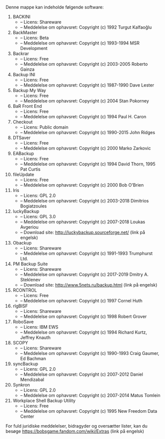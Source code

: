 ﻿Denne mappe kan indeholde følgende software:

1. BACKINI
   - – Licens: Shareware
   - – Meddelelse om ophavsret: Copyright (c) 1992 Turgut Kalfaoğlu
2. BackMaster
   - – Licens: Beta
   - – Meddelelse om ophavsret: Copyright (c) 1993-1994 MSR Development
3. Backrar
   - – Licens: Free
   - – Meddelelse om ophavsret: Copyright (c) 2003-2005 Roberto Gainza
4. Backup INI
   - – Licens: Free
   - – Meddelelse om ophavsret: Copyright (c) 1987-1990 Dave Lester
5. Backup My Way
   - – Licens: Free
   - – Meddelelse om ophavsret: Copyright (c) 2004 Stan Pokorney
6. BaR Front End
   - – Licens: Free
   - – Meddelelse om ophavsret: Copyright (c) 1994 Paul H. Caron
7. Checkout
   - – Licens: Public domain
   - – Meddelelse om ophavsret: Copyright (c) 1990-2015 John Ridges
8. DTSaver
   - – Licens: Free
   - – Meddelelse om ophavsret: Copyright (c) 2000 Marko Zarkovic
9. EABackup
   - – Licens: Free
   - – Meddelelse om ophavsret: Copyright (c) 1994 David Thorn, 1995 Pat Curtis
10. fileUpdate
    - – Licens: Free
    - – Meddelelse om ophavsret: Copyright (c) 2000 Bob O'Brien
11. Iris
    - – Licens: GPL 2.0
    - – Meddelelse om ophavsret: Copyright (c) 2003-2018 Dimitrios Bogiatzoules
12. luckyBackup
    - – Licens: GPL 3.0
    - – Meddelelse om ophavsret: Copyright (c) 2007-2018 Loukas Avgeriou
    - – Download site: http://luckybackup.sourceforge.net/ (link på engelsk)
13. Obackup
    - – Licens: Shareware
    - – Meddelelse om ophavsret: Copyright (c) 1991-1993 Trumphurst Ltd.
14. PM Backup Suite
    - – Licens: Shareware
    - – Meddelelse om ophavsret: Copyright (c) 2017-2019 Dmitry A. Steklenev
    - – Download site: http://www.5nets.ru/backup.html (link på engelsk)
15. RCONTROL
    - – Licens: Free
    - – Meddelelse om ophavsret: Copyright (c) 1997 Cornel Huth
16. rlgBISF
    - – Licens: Shareware
    - – Meddelelse om ophavsret: Copyright (c) 1998 Robert Grover
17. RoboSave
    - – Licens: IBM EWS
    - – Meddelelse om ophavsret: Copyright (c) 1994 Richard Kurtz, Jeffrey Knauth
18. SCOPY
    - – Licens: Shareware
    - – Meddelelse om ophavsret: Copyright (c) 1990-1993 Craig Gaumer, Ed Bachman
19. syncBackup
    - – Licens: GPL 2.0
    - – Meddelelse om ophavsret: Copyright (c) 2007-2012 Daniel Mendizabal
20. Synkron
    - – Licens: GPL 2.0
    - – Meddelelse om ophavsret: Copyright (c) 2007-2014 Matus Tomlein
21. Workplace Shell Backup Utility
    - – Licens: Free
    - – Meddelelse om ophavsret: Copyright (c) 1995 New Freedom Data Center

For fuld juridiske meddelelser, bidragyder og oversætter lister, kan du besøge https://bobsgame.fandom.com/wiki/Extras (link på engelsk)
